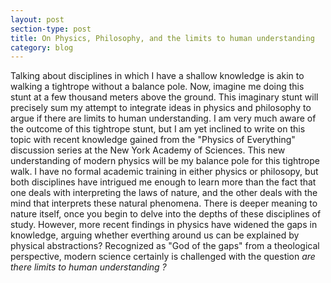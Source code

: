 ```yaml
---
layout: post
section-type: post
title: On Physics, Philosophy, and the limits to human understanding
category: blog
---
```


<p> Talking about disciplines in which I have a shallow knowledge is akin to walking a tightrope without a balance pole. Now, imagine me doing this stunt at a few thousand meters above the ground. This imaginary stunt will precisely sum my attempt to integrate ideas in physics and philosophy to argue if there are limits to human understanding. I am very much aware of the outcome of this tightrope stunt, but I am yet inclined to write on this topic with recent knowledge gained from the &quot;Physics of Everything&quot; discussion series at the New York Academy of Sciences. This new understanding of modern physics will be my balance pole for this tightrope walk. I have no formal academic training in either physics or philosopy, but both disciplines have intrigued me enough to learn more than the fact that 
one deals with interpreting the laws of nature, and the other deals with the mind that interprets these natural phenomena. There is deeper meaning to nature itself, once you begin to delve into the depths of these disciplines of study. However, more recent findings in physics have widened the gaps in knowledge, arguing whether everthing around us can be explained by physical abstractions? Recognized as "God of the gaps" from a theological perspective, modern science certainly is challenged with the question <i> are there limits to human understanding ? </i> </p>
